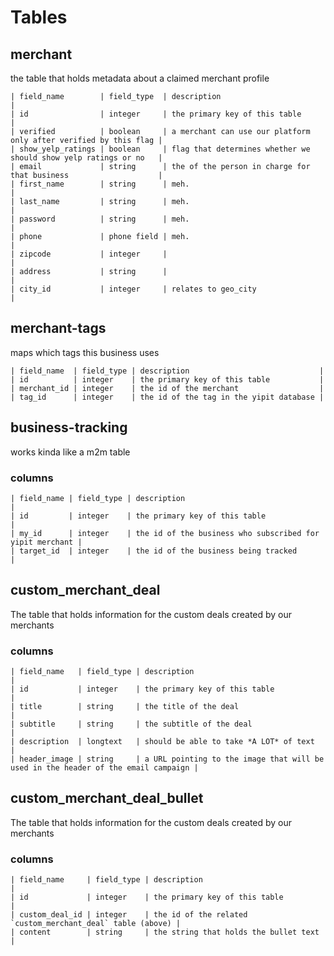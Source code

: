 # Tables


## merchant

the table that holds metadata about a claimed merchant profile

```gherkin
| field_name        | field_type  | description                                                      |
| id                | integer     | the primary key of this table                                    |
| verified          | boolean     | a merchant can use our platform only after verified by this flag |
| show_yelp_ratings | boolean     | flag that determines whether we should show yelp ratings or no   |
| email             | string      | the of the person in charge for that business                    |
| first_name        | string      | meh.                                                             |
| last_name         | string      | meh.                                                             |
| password          | string      | meh.                                                             |
| phone             | phone field | meh.                                                             |
| zipcode           | integer     |                                                                  |
| address           | string      |                                                                  |
| city_id           | integer     | relates to geo_city                                              |
```

## merchant-tags

maps which tags this business uses

```gherkin
| field_name  | field_type | description                             |
| id          | integer    | the primary key of this table           |
| merchant_id | integer    | the id of the merchant                  |
| tag_id      | integer    | the id of the tag in the yipit database |
```

## business-tracking

works kinda like a m2m table


### columns

```gherkin
| field_name | field_type | description                                              |
| id         | integer    | the primary key of this table                            |
| my_id      | integer    | the id of the business who subscribed for yipit merchant |
| target_id  | integer    | the id of the business being tracked                     |
```


## custom_merchant_deal

The table that holds information for the custom deals created by our merchants

### columns

```gherkin
| field_name   | field_type | description                                                                       |
| id           | integer    | the primary key of this table                                                     |
| title        | string     | the title of the deal                                                             |
| subtitle     | string     | the subtitle of the deal                                                          |
| description  | longtext   | should be able to take *A LOT* of text                                            |
| header_image | string     | a URL pointing to the image that will be used in the header of the email campaign |
```


## custom_merchant_deal_bullet

The table that holds information for the custom deals created by our merchants

### columns

```gherkin
| field_name     | field_type | description                                                |
| id             | integer    | the primary key of this table                              |
| custom_deal_id | integer    | the id of the related `custom_merchant_deal` table (above) |
| content        | string     | the string that holds the bullet text                      |
```
